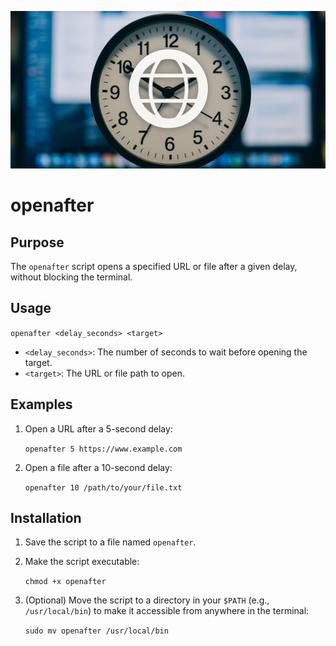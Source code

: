 ![](banner.jpg)

# openafter

## Purpose

The `openafter` script opens a specified URL or file after a given delay, without blocking the terminal.

## Usage

`openafter <delay_seconds> <target>`

*   `<delay_seconds>`: The number of seconds to wait before opening the target.
*   `<target>`: The URL or file path to open.

## Examples

1.  Open a URL after a 5-second delay:

    `openafter 5 https://www.example.com`

2.  Open a file after a 10-second delay:

    `openafter 10 /path/to/your/file.txt`

## Installation

1.  Save the script to a file named `openafter`.
2.  Make the script executable:

    `chmod +x openafter`

3.  (Optional) Move the script to a directory in your `$PATH` (e.g., `/usr/local/bin`) to make it accessible from anywhere in the terminal:

    `sudo mv openafter /usr/local/bin`